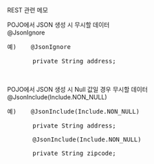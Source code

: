 REST 관련 메모

POJO에서 JSON 생성 시 무시할 데이터 <br>
@JsonIgnore  <br>
<pre>
예)    @JsonIgnore <br>
       private String address; <br>
</pre>       
<br>       
POJO에서 JSON 생성 시 Null 값일 경우 무시할 데이터 <br>
@JsonInclude(Include.NON_NULL)  <br>
<pre>
예)    @JsonInclude(Include.NON_NULL)  <br>
       private String address;         <br>
       @JsonInclude(Include.NON_NULL)  <br>
       private String zipcode;         <br>
</pre>       

